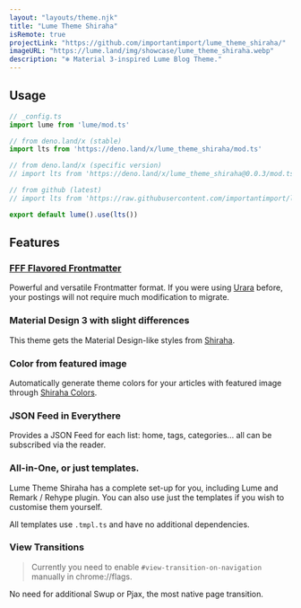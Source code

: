 ```yaml
---
layout: "layouts/theme.njk"
title: "Lume Theme Shiraha"
isRemote: true
projectLink: "https://github.com/importantimport/lume_theme_shiraha/"
imageURL: "https://lume.land/img/showcase/lume_theme_shiraha.webp"
description: "❄️ Material 3-inspired Lume Blog Theme."
---
```


## Usage

```ts
// _config.ts
import lume from 'lume/mod.ts'

// from deno.land/x (stable)
import lts from 'https://deno.land/x/lume_theme_shiraha/mod.ts'

// from deno.land/x (specific version)
// import lts from 'https://deno.land/x/lume_theme_shiraha@0.0.3/mod.ts'

// from github (latest)
// import lts from 'https://raw.githubusercontent.com/importantimport/lume_theme_shiraha/main/mod.ts'

export default lume().use(lts())
```

## Features

### [FFF Flavored Frontmatter](https://fff.js.org)

Powerful and versatile Frontmatter format. If you were using [Urara](https://github.com/importantimport/urara) before, your postings will not require much modification to migrate.

### Material Design 3 with slight differences

This theme gets the Material Design-like styles from [Shiraha](https://github.com/importantimport/shiraha/tree/main/packages/shiraha).

### Color from featured image

Automatically generate theme colors for your articles with featured image through [Shiraha Colors](https://github.com/importantimport/shiraha/tree/main/packages/shiraha-colors).

### JSON Feed in Everythere

Provides a JSON Feed for each list: home, tags, categories... all can be subscribed via the reader.

### All-in-One, or just templates.

Lume Theme Shiraha has a complete set-up for you, including Lume and Remark / Rehype plugin. You can also use just the templates if you wish to customise them yourself.

All templates use `.tmpl.ts` and have no additional dependencies.

### View Transitions

> Currently you need to enable `#view-transition-on-navigation` manually in chrome://flags.

No need for additional Swup or Pjax, the most native page transition.

